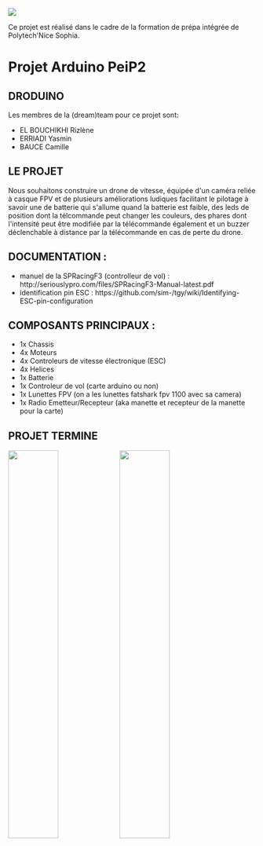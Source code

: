 <img src="http://www.polytechnice.fr/jahia/jsp/jahia/templates/inc/img/polytech_nice-sophia.png">


Ce projet est réalisé dans le cadre de la formation de prépa intégrée de Polytech'Nice Sophia. 

<h1>Projet Arduino PeiP2</h1>

<h2>DRODUINO</h2>

Les membres de la (dream)team pour ce projet sont:
<ul>
<li>EL BOUCHIKHI Rizlène</li>
<li>ERRIADI Yasmin</li>
<li>BAUCE Camille</li>
</ul>

<h2>LE PROJET</h2>
Nous souhaitons construire un drone de vitesse, équipée d'un caméra reliée à casque FPV et de plusieurs améliorations ludiques facilitant le pilotage à savoir une de batterie qui s'allume quand la batterie est faible, des leds de position dont la télcommande peut changer les couleurs, des phares dont l'intensité peut être modifiée par la télécommande également et un buzzer déclenchable à distance par la télécommande en cas de perte du drone.

<h2>DOCUMENTATION :</h2>
<ul>
<li>manuel de la SPRacingF3 (controlleur de vol) : http://seriouslypro.com/files/SPRacingF3-Manual-latest.pdf</li>
<li>identification pin ESC : https://github.com/sim-/tgy/wiki/Identifying-ESC-pin-configuration</li>
 </ul>

<h2>COMPOSANTS PRINCIPAUX :</h2>

  - 1x Chassis
  - 4x Moteurs
  - 4x Controleurs de vitesse électronique (ESC)
  - 4x Helices
  - 1x Batterie
  - 1x Controleur de vol (carte arduino ou non)
  - 1x Lunettes FPV (on a les lunettes fatshark fpv 1100 avec sa camera)
  - 1x Radio Emetteur/Recepteur (aka manette et recepteur de la manette pour la carte)
  
  

<h2>PROJET TERMINE</h2>

<p><img src="https://user-images.githubusercontent.com/34765769/40821261-ff9837d0-6565-11e8-9da5-4cf42e528a7e.jpg" width="45%"><img src="https://user-images.githubusercontent.com/34765769/40842253-89b0efe2-65ad-11e8-94a2-b50b02761cb2.png" width="45%"></p>


